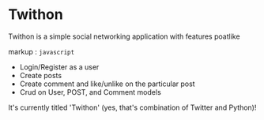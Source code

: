 # Twithon
Twithon is a simple social networking application with features poatlike


markup : ```javascript
             ```
* Login/Register as a user
* Create posts
* Create comment and like/unlike on the particular post
* Crud on User, POST, and Comment models

It's currently titled 'Twithon' (yes, that's combination of Twitter and Python)!
